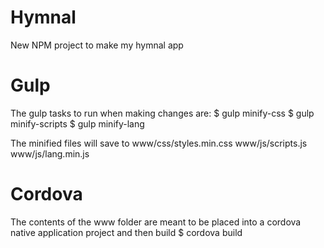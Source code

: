 # Hymnal
New NPM project to make my hymnal app

# Gulp
The gulp tasks to run when making changes are:
$ gulp minify-css
$ gulp minify-scripts
$ gulp minify-lang

The minified files will save to 
www/css/styles.min.css 
www/js/scripts.js
www/js/lang.min.js

# Cordova
The contents of the www folder are meant to be placed into a cordova native application project and then build
$ cordova <platform> build
